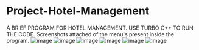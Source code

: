 # Project-Hotel-Management
A BRIEF PROGRAM FOR HOTEL MANAGEMENT. USE TURBO C++ TO RUN THE CODE.
Screenshots attached of the menu's present inside the program.
![image](https://user-images.githubusercontent.com/95688626/145702508-e975bb88-4ab0-45cb-99e9-9bcb99886a96.png)
![image](https://user-images.githubusercontent.com/95688626/145702513-4ef4b06d-344b-45b2-ad75-b510b554b9bb.png)
![image](https://user-images.githubusercontent.com/95688626/145702516-70444b63-3315-44ae-acf9-03fd4c322a84.png)
![image](https://user-images.githubusercontent.com/95688626/145702523-5e480e2a-3332-47d5-828c-757405c31731.png)
![image](https://user-images.githubusercontent.com/95688626/145702528-365c829d-fed0-4700-99a7-94b529097b09.png)
![image](https://user-images.githubusercontent.com/95688626/145702533-b54f3dd0-9f80-4fa5-bfa6-81ffd081d32a.png)
